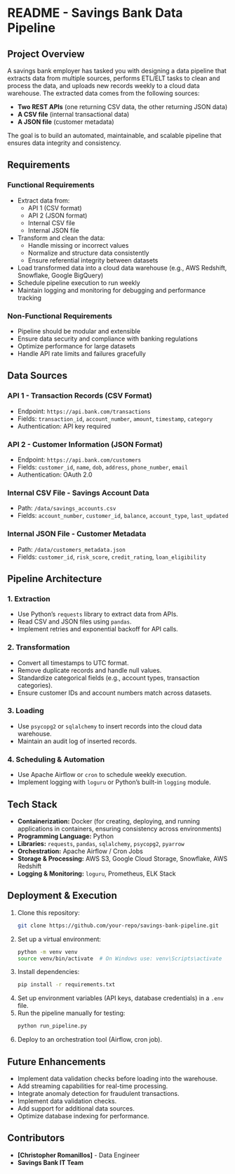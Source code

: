 # README - Savings Bank Data Pipeline

## Project Overview

A savings bank employer has tasked you with designing a data pipeline that extracts data from multiple sources, performs ETL/ELT tasks to clean and process the data, and uploads new records weekly to a cloud data warehouse. The extracted data comes from the following sources:

- **Two REST APIs** (one returning CSV data, the other returning JSON data)
- **A CSV file** (internal transactional data)
- **A JSON file** (customer metadata)

The goal is to build an automated, maintainable, and scalable pipeline that ensures data integrity and consistency.

## Requirements

### Functional Requirements

- Extract data from:
  - API 1 (CSV format)
  - API 2 (JSON format)
  - Internal CSV file
  - Internal JSON file
- Transform and clean the data:
  - Handle missing or incorrect values
  - Normalize and structure data consistently
  - Ensure referential integrity between datasets
- Load transformed data into a cloud data warehouse (e.g., AWS Redshift, Snowflake, Google BigQuery)
- Schedule pipeline execution to run weekly
- Maintain logging and monitoring for debugging and performance tracking

### Non-Functional Requirements

- Pipeline should be modular and extensible
- Ensure data security and compliance with banking regulations
- Optimize performance for large datasets
- Handle API rate limits and failures gracefully

## Data Sources

### API 1 - Transaction Records (CSV Format)

- Endpoint: `https://api.bank.com/transactions`
- Fields: `transaction_id`, `account_number`, `amount`, `timestamp`, `category`
- Authentication: API key required

### API 2 - Customer Information (JSON Format)

- Endpoint: `https://api.bank.com/customers`
- Fields: `customer_id`, `name`, `dob`, `address`, `phone_number`, `email`
- Authentication: OAuth 2.0

### Internal CSV File - Savings Account Data

- Path: `/data/savings_accounts.csv`
- Fields: `account_number`, `customer_id`, `balance`, `account_type`, `last_updated`

### Internal JSON File - Customer Metadata

- Path: `/data/customers_metadata.json`
- Fields: `customer_id`, `risk_score`, `credit_rating`, `loan_eligibility`

## Pipeline Architecture

### 1. Extraction

- Use Python’s `requests` library to extract data from APIs.
- Read CSV and JSON files using `pandas`.
- Implement retries and exponential backoff for API calls.

### 2. Transformation

- Convert all timestamps to UTC format.
- Remove duplicate records and handle null values.
- Standardize categorical fields (e.g., account types, transaction categories).
- Ensure customer IDs and account numbers match across datasets.

### 3. Loading

- Use `psycopg2` or `sqlalchemy` to insert records into the cloud data warehouse.
- Maintain an audit log of inserted records.

### 4. Scheduling & Automation

- Use Apache Airflow or `cron` to schedule weekly execution.
- Implement logging with `loguru` or Python’s built-in `logging` module.

## Tech Stack

- **Containerization:** Docker (for creating, deploying, and running applications in containers, ensuring consistency across environments)
- **Programming Language:** Python
- **Libraries:** `requests`, `pandas`, `sqlalchemy`, `psycopg2`, `pyarrow`
- **Orchestration:** Apache Airflow / Cron Jobs
- **Storage & Processing:** AWS S3, Google Cloud Storage, Snowflake, AWS Redshift
- **Logging & Monitoring:** `loguru`, Prometheus, ELK Stack

## Deployment & Execution

1. Clone this repository:
   ```sh
   git clone https://github.com/your-repo/savings-bank-pipeline.git
   ```
2. Set up a virtual environment:
   ```sh
   python -m venv venv
   source venv/bin/activate  # On Windows use: venv\Scripts\activate
   ```
3. Install dependencies:
   ```sh
   pip install -r requirements.txt
   ```
4. Set up environment variables (API keys, database credentials) in a `.env` file.
5. Run the pipeline manually for testing:
   ```sh
   python run_pipeline.py
   ```
6. Deploy to an orchestration tool (Airflow, cron job).

## Future Enhancements

- Implement data validation checks before loading into the warehouse.
- Add streaming capabilities for real-time processing.
- Integrate anomaly detection for fraudulent transactions.
- Implement data validation checks.
- Add support for additional data sources.
- Optimize database indexing for performance.

## Contributors

- **[Christopher Romanillos]** - Data Engineer
- **Savings Bank IT Team**

